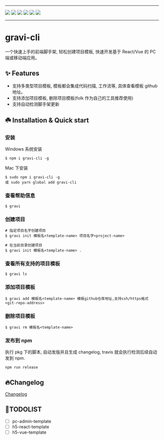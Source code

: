 <hr>
<p>
  <a><img src="https://img.shields.io/github/issues/ly4work/gravi.svg" /></a>
  <a><img src="https://img.shields.io/github/forks/ly4work/gravi.svg"  /></a>
  <a><img src="https://img.shields.io/github/stars/ly4work/gravi.svg"  /></a>
  <a><img src="https://img.shields.io/badge/license-MIT-brightgreen.svg" /></a>
  <a><img src="https://img.shields.io/badge/build-passing-green.svg" /></a>
  <a><img src="https://img.shields.io/npm/v/gravi-cli.svg" /></a>
</p>
<hr>

# gravi-cli

一个快速上手的前端脚手架, 轻松创建项目模板, 快速开发基于 React/Vue 的 PC 端或移动端应用。

## ✨ Features

- 支持多类型项目模板, 模板都会集成代码扫描, 工作流等, 具体查看模板 github 地址。
- 支持添加项目模板, 删除项目模板(folk 作为自己的工具推荐使用)
- 支持自动检测脚手架更新

## ☘️ Installation & Quick start

### 安装

Windows 系统安装

```
$ npm i gravi-cli -g
```

Mac 下安装

```
$ sudo npm i gravi-cli -g
或 sudo yarn global add gravi-cli
```

### 查看帮助信息

```
$ gravi
```

### 创建项目

```
# 指定项目名字创建项目
$ gravi init 模板名<template-name> 项目名字<project-name>

# 在当前目录创建项目
$ gravi init 模板名<template-name> .
```

### 查看所有支持的项目模板

```
$ gravi ls
```

### 添加项目模板

```
$ gravi add 模板名<template-name> 模板github仓库地址,支持ssh/https格式<git-repo-address>
```

### 删除项目模板

```
$ gravi rm 模板名<template-name>
```

### 发布到 npm

执行 pkg 下的脚本, 自动发版并且生成 changelog, travis 就会执行检测后续自动发到 npm.

```
npm run release
```

## 🔥Changelog

[Changelog](https://github.com/ly4work/gravi/blob/master/CHANGELOG.md)

## 🧭TODOLIST

- [ ] pc-admin-template
- [ ] h5-react-template
- [ ] h5-vue-template
